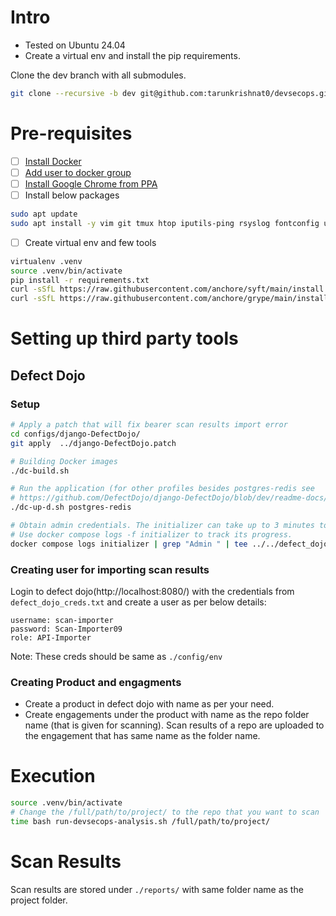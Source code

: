 # Intro
- Tested on Ubuntu 24.04
- Create a virtual env and install the pip requirements.

Clone the dev branch with all submodules.
```sh
git clone --recursive -b dev git@github.com:tarunkrishnat0/devsecops.git
```

# Pre-requisites
- [ ] [Install Docker](https://docs.docker.com/engine/install/ubuntu/)
- [ ] [Add user to docker group](https://docs.docker.com/engine/install/linux-postinstall/)
- [ ] [Install Google Chrome from PPA](https://www.tecmint.com/install-chrome-ubuntu/)
- [ ] Install below packages
```sh
sudo apt update
sudo apt install -y vim git tmux htop iputils-ping rsyslog fontconfig unzip curl nano python3-dev python3-venv python3-pip libffi-dev gcc libssl-dev git net-tools  sqlite-utils
```
- [ ] Create virtual env and few tools
```sh
virtualenv .venv
source .venv/bin/activate
pip install -r requirements.txt
curl -sSfL https://raw.githubusercontent.com/anchore/syft/main/install.sh | sudo sh -s -- -b /usr/local/bin
curl -sSfL https://raw.githubusercontent.com/anchore/grype/main/install.sh | sudo sh -s -- -b /usr/local/bin
```

# Setting up third party tools

## Defect Dojo
### Setup
```sh
# Apply a patch that will fix bearer scan results import error
cd configs/django-DefectDojo/
git apply  ../django-DefectDojo.patch

# Building Docker images
./dc-build.sh

# Run the application (for other profiles besides postgres-redis see  
# https://github.com/DefectDojo/django-DefectDojo/blob/dev/readme-docs/DOCKER.md)
./dc-up-d.sh postgres-redis

# Obtain admin credentials. The initializer can take up to 3 minutes to run.
# Use docker compose logs -f initializer to track its progress.
docker compose logs initializer | grep "Admin " | tee ../../defect_dojo_creds.txt
```

### Creating user for importing scan results
Login to defect dojo(http://localhost:8080/) with the credentials from `defect_dojo_creds.txt` and create a user as per below details:
```
username: scan-importer
password: Scan-Importer09
role: API-Importer
```
Note: These creds should be same as `./config/env`

### Creating Product and engagments
- Create a product in defect dojo with name as per your need.
- Create engagements under the product with name as the repo folder name (that is given for scanning). Scan results of a repo are uploaded to the engagement that has same name as the folder name.

# Execution
```sh
source .venv/bin/activate
# Change the /full/path/to/project/ to the repo that you want to scan
time bash run-devsecops-analysis.sh /full/path/to/project/
```

# Scan Results
Scan results are stored under `./reports/` with same folder name as the project folder.